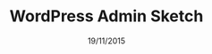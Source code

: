 ---
title: WordPress Admin Sketch
slug: wordpress-admin-sketch
excerpt: Create realistic mock-ups of your Beans-based WordPress plugins.
type: Sketch
date: 19/11/2015
download: "https://github.com/smokeyfro/sf-files/raw/master/wordpress-admin-sketch.zip"
image: "/media/design/wordpress-admin-sketch.jpg"
searchTerms: designs, sketch, wordpress, admin, beans
gallery:
- "/media/design/.jpg"
- "/media/design/.jpg"
tags: ['wordpress','admin','beans']
---
